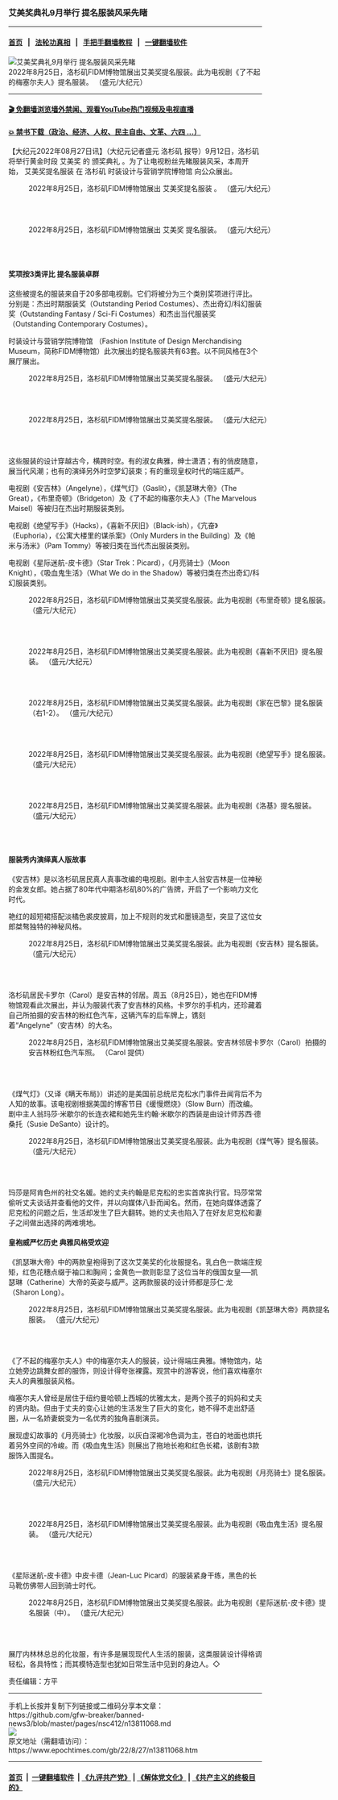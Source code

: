 ### 艾美奖典礼9月举行 提名服装风采先睹
------------------------

#### [首页](https://github.com/gfw-breaker/banned-news3/blob/master/README.md) &nbsp;&nbsp;|&nbsp;&nbsp; [法轮功真相](https://github.com/begood0513/basic/blob/master/README.md)  &nbsp;&nbsp;|&nbsp;&nbsp; [手把手翻墙教程](https://github.com/gfw-breaker/guides/wiki)  &nbsp;&nbsp;|&nbsp;&nbsp; [一键翻墙软件](https://github.com/gfw-breaker/nogfw/blob/master/README.md)  



<div><img alt="艾美奖典礼9月举行 提名服装风采先睹" class="attachment-djy_600_400 size-djy_600_400 wp-post-image" src="https://i.epochtimes.com/assets/uploads/2022/08/id13811070-IMG_6732-e1661566892752.jpg"/>
<div class="caption">
 2022年8月25日，洛杉矶FIDM博物馆展出艾美奖提名服装。此为电视剧《了不起的梅塞尔夫人》提名服装。 （盛元/大纪元）
</div></div><hr/>

#### [ 🎬  免翻墙浏览墙外禁闻、观看YouTube热门视频及电视直播](https://github.com/gfw-breaker/HelloWorld)

#### [ 💥  禁书下载（政治、经济、人权、民主自由、文革、六四 ...）](https://github.com/gfw-breaker/books/blob/master/README.md)

<div><p>
 【大纪元2022年08月27日讯】（大纪元记者盛元
 <ok href="https://www.epochtimes.com/gb/tag/%E6%B4%9B%E6%9D%89%E7%9F%B6.html">
  洛杉矶
 </ok>
 报导）9月12日，洛杉矶将举行黄金时段
 <ok href="https://www.epochtimes.com/gb/tag/%E8%89%BE%E7%BE%8E%E5%A5%96.html">
  艾美奖
 </ok>
 的
 <ok href="https://www.epochtimes.com/gb/tag/%E9%A2%81%E5%A5%96%E5%85%B8%E7%A4%BC.html">
  颁奖典礼
 </ok>
 。为了让电视粉丝先睹服装风采，本周开始，
 <ok href="https://www.epochtimes.com/gb/tag/%E8%89%BE%E7%BE%8E%E5%A5%96%E6%8F%90%E5%90%8D%E6%9C%8D%E8%A3%85.html">
  艾美奖提名服装
 </ok>
 在
 <ok href="https://www.epochtimes.com/gb/tag/%E6%B4%9B%E6%9D%89%E7%9F%B6.html">
  洛杉矶
 </ok>
 <ok href="https://www.epochtimes.com/gb/tag/%E6%97%B6%E8%A3%85%E8%AE%BE%E8%AE%A1%E4%B8%8E%E8%90%A5%E9%94%80%E5%AD%A6%E9%99%A2%E5%8D%9A%E7%89%A9%E9%A6%86.html">
  时装设计与营销学院博物馆
 </ok>
 向公众展出。
</p>
<figure aria-describedby="caption-attachment-13811072" class="wp-caption aligncenter" id="attachment_13811072" style="width: 600px">
 <ok href="https://i.epochtimes.com/assets/uploads/2022/08/id13811072-IMG_6744.jpg" target="_blank">
  <img alt="" class="size-large wp-image-13811072" src="https://i.epochtimes.com/assets/uploads/2022/08/id13811072-IMG_6744-600x450.jpg"/>
 </ok>
 <br/><figcaption class="wp-caption-text" id="caption-attachment-13811072">
  2022年8月25日，洛杉矶FIDM博物馆展出
  <ok href="https://www.epochtimes.com/gb/tag/%E8%89%BE%E7%BE%8E%E5%A5%96%E6%8F%90%E5%90%8D%E6%9C%8D%E8%A3%85.html">
   艾美奖提名服装
  </ok>
  。 （盛元/大纪元）
 </figcaption><br/>
</figure><br/>
<figure aria-describedby="caption-attachment-13811073" class="wp-caption aligncenter" id="attachment_13811073" style="width: 600px">
 <ok href="https://i.epochtimes.com/assets/uploads/2022/08/id13811073-IMG_6710.jpg" target="_blank">
  <img alt="" class="size-large wp-image-13811073" src="https://i.epochtimes.com/assets/uploads/2022/08/id13811073-IMG_6710-600x470.jpg"/>
 </ok>
 <br/><figcaption class="wp-caption-text" id="caption-attachment-13811073">
  2022年8月25日，洛杉矶FIDM博物馆展出
  <ok href="https://www.epochtimes.com/gb/tag/%E8%89%BE%E7%BE%8E%E5%A5%96.html">
   艾美奖
  </ok>
  提名服装。 （盛元/大纪元）
 </figcaption><br/>
</figure><br/>
<h4>
 奖项按3类评比 提名服装卓群
</h4>
<p>
 这些被提名的服装来自于20多部电视剧。它们将被分为三个类别奖项进行评比。分别是：杰出时期服装奖（Outstanding Period Costumes）、杰出奇幻/科幻服装奖（Outstanding Fantasy / Sci-Fi Costumes）和杰出当代服装奖（Outstanding Contemporary Costumes）。
</p>
<p>
 <ok href="https://www.epochtimes.com/gb/tag/%E6%97%B6%E8%A3%85%E8%AE%BE%E8%AE%A1%E4%B8%8E%E8%90%A5%E9%94%80%E5%AD%A6%E9%99%A2%E5%8D%9A%E7%89%A9%E9%A6%86.html">
  时装设计与营销学院博物馆
 </ok>
 （Fashion Institute of Design Merchandising Museum，简称FIDM博物馆）此次展出的提名服装共有63套。以不同风格在3个展厅展出。
</p>
<figure aria-describedby="caption-attachment-13811076" class="wp-caption aligncenter" id="attachment_13811076" style="width: 600px">
 <ok href="https://i.epochtimes.com/assets/uploads/2022/08/id13811076-IMG_6717.jpg" target="_blank">
  <img alt="" class="size-large wp-image-13811076" src="https://i.epochtimes.com/assets/uploads/2022/08/id13811076-IMG_6717-600x396.jpg"/>
 </ok>
 <br/><figcaption class="wp-caption-text" id="caption-attachment-13811076">
  2022年8月25日，洛杉矶FIDM博物馆展出艾美奖提名服装。 （盛元/大纪元）
 </figcaption><br/>
</figure><br/>
<figure aria-describedby="caption-attachment-13811074" class="wp-caption aligncenter" id="attachment_13811074" style="width: 600px">
 <ok href="https://i.epochtimes.com/assets/uploads/2022/08/id13811074-IMG_6751.jpg" target="_blank">
  <img alt="" class="size-large wp-image-13811074" src="https://i.epochtimes.com/assets/uploads/2022/08/id13811074-IMG_6751-600x465.jpg"/>
 </ok>
 <br/><figcaption class="wp-caption-text" id="caption-attachment-13811074">
  2022年8月25日，洛杉矶FIDM博物馆展出艾美奖提名服装。 （盛元/大纪元）
 </figcaption><br/>
</figure><br/>
<p>
 这些服装的设计穿越古今，横跨时空。有的淑女典雅，绅士潇洒；有的俏皮随意，展当代风潮；也有的演绎另外时空梦幻装束；有的重现皇权时代的端庄威严。
</p>
<p>
 电视剧《安吉林》（Angelyne），《煤气灯》（Gaslit），《凯瑟琳大帝》（The Great），《布里奇顿》（Bridgeton）及《了不起的梅塞尔夫人》（The Marvelous Maisel）等被归在杰出时期服装类别。
</p>
<p>
 电视剧《绝望写手》（Hacks），《喜新不厌旧》（Black-ish），《亢奋》（Euphoria），《公寓大楼里的谋杀案》（Only Murders in the Building）及《帕米与汤米》（Pam Tommy）等被归类在当代杰出服装类别。
</p>
<p>
 电视剧《星际迷航-皮卡德》（Star Trek：Picard），《月亮骑士》（Moon Knight），《吸血鬼生活》（What We do in the Shadow）等被归类在杰出奇幻/科幻服装类别。
</p>
<figure aria-describedby="caption-attachment-13811077" class="wp-caption aligncenter" id="attachment_13811077" style="width: 600px">
 <ok href="https://i.epochtimes.com/assets/uploads/2022/08/id13811077-IMG_6705.jpg" target="_blank">
  <img alt="" class="size-large wp-image-13811077" src="https://i.epochtimes.com/assets/uploads/2022/08/id13811077-IMG_6705-600x541.jpg"/>
 </ok>
 <br/><figcaption class="wp-caption-text" id="caption-attachment-13811077">
  2022年8月25日，洛杉矶FIDM博物馆展出艾美奖提名服装。此为电视剧《布里奇顿》提名服装。 （盛元/大纪元）
 </figcaption><br/>
</figure><br/>
<figure aria-describedby="caption-attachment-13811085" class="wp-caption aligncenter" id="attachment_13811085" style="width: 600px">
 <ok href="https://i.epochtimes.com/assets/uploads/2022/08/id13811085-IMG_6773.jpg" target="_blank">
  <img alt="" class="size-large wp-image-13811085" src="https://i.epochtimes.com/assets/uploads/2022/08/id13811085-IMG_6773-600x450.jpg"/>
 </ok>
 <br/><figcaption class="wp-caption-text" id="caption-attachment-13811085">
  2022年8月25日，洛杉矶FIDM博物馆展出艾美奖提名服装。此为电视剧《喜新不厌旧》提名服装。 （盛元/大纪元）
 </figcaption><br/>
</figure><br/>
<figure aria-describedby="caption-attachment-13811086" class="wp-caption aligncenter" id="attachment_13811086" style="width: 600px">
 <ok href="https://i.epochtimes.com/assets/uploads/2022/08/id13811086-IMG_6749.jpg" target="_blank">
  <img alt="" class="size-large wp-image-13811086" src="https://i.epochtimes.com/assets/uploads/2022/08/id13811086-IMG_6749-600x477.jpg"/>
 </ok>
 <br/><figcaption class="wp-caption-text" id="caption-attachment-13811086">
  2022年8月25日，洛杉矶FIDM博物馆展出艾美奖提名服装。此为电视剧《家在巴黎》提名服装（右1-2）。 （盛元/大纪元）
 </figcaption><br/>
</figure><br/>
<figure aria-describedby="caption-attachment-13811087" class="wp-caption aligncenter" id="attachment_13811087" style="width: 600px">
 <ok href="https://i.epochtimes.com/assets/uploads/2022/08/id13811087-IMG_6804.jpg" target="_blank">
  <img alt="" class="size-large wp-image-13811087" src="https://i.epochtimes.com/assets/uploads/2022/08/id13811087-IMG_6804-600x466.jpg"/>
 </ok>
 <br/><figcaption class="wp-caption-text" id="caption-attachment-13811087">
  2022年8月25日，洛杉矶FIDM博物馆展出艾美奖提名服装。此为电视剧《绝望写手》提名服装。 （盛元/大纪元）
 </figcaption><br/>
</figure><br/>
<figure aria-describedby="caption-attachment-13811091" class="wp-caption aligncenter" id="attachment_13811091" style="width: 600px">
 <ok href="https://i.epochtimes.com/assets/uploads/2022/08/id13811091-IMG_6724.jpg" target="_blank">
  <img alt="" class="size-large wp-image-13811091" src="https://i.epochtimes.com/assets/uploads/2022/08/id13811091-IMG_6724-600x433.jpg"/>
 </ok>
 <br/><figcaption class="wp-caption-text" id="caption-attachment-13811091">
  2022年8月25日，洛杉矶FIDM博物馆展出艾美奖提名服装。此为电视剧《洛基》提名服装。 （盛元/大纪元）
 </figcaption><br/>
</figure><br/>
<h4>
 服装秀内演绎真人版故事
</h4>
<p>
 《安吉林》是以洛杉矶居民真人真事改编的电视剧。剧中主人翁安吉林是一位神秘的金发女郎。她占据了80年代中期洛杉矶80%的广告牌，开启了一个影响力文化时代。
</p>
<p>
 艳红的超短裙搭配淡橘色裘皮披肩，加上不规则的发式和墨镜造型，突显了这位女郎桀骜独特的神秘风格。
</p>
<figure aria-describedby="caption-attachment-13811079" class="wp-caption aligncenter" id="attachment_13811079" style="width: 600px">
 <ok href="https://i.epochtimes.com/assets/uploads/2022/08/id13811079-IMG_6765.jpg" target="_blank">
  <img alt="" class="size-large wp-image-13811079" src="https://i.epochtimes.com/assets/uploads/2022/08/id13811079-IMG_6765-600x412.jpg"/>
 </ok>
 <br/><figcaption class="wp-caption-text" id="caption-attachment-13811079">
  2022年8月25日，洛杉矶FIDM博物馆展出艾美奖提名服装。此为电视剧《安吉林》提名服装。 （盛元/大纪元）
 </figcaption><br/>
</figure><br/>
<p>
 洛杉矶居民卡罗尔（Carol）是安吉林的邻居。周五（8月25日），她也在FIDM博物馆观看此次展出，并认为服装代表了安吉林的风格。卡罗尔的手机内，还珍藏着自己所拍摄的安吉林的粉红色汽车，这辆汽车的后车牌上，镌刻着“Angelyne”（安吉林）的大名。
</p>
<figure aria-describedby="caption-attachment-13811081" class="wp-caption aligncenter" id="attachment_13811081" style="width: 600px">
 <ok href="https://i.epochtimes.com/assets/uploads/2022/08/id13811081-IMG_3459.jpg" target="_blank">
  <img alt="" class="size-large wp-image-13811081" src="https://i.epochtimes.com/assets/uploads/2022/08/id13811081-IMG_3459-600x450.jpg"/>
 </ok>
 <br/><figcaption class="wp-caption-text" id="caption-attachment-13811081">
  2022年8月25日，洛杉矶FIDM博物馆展出艾美奖提名服装。安吉林邻居卡罗尔（Carol）拍摄的安吉林粉红色汽车照。 （Carol 提供）
 </figcaption><br/>
</figure><br/>
<p>
 《煤气灯》（又译《瞒天布局》）讲述的是美国前总统尼克松水门事件丑闻背后不为人知的故事。该电视剧根据美国的博客节目《缓慢燃烧》（Slow Burn）而改编。剧中主人翁玛莎·米歇尔的长连衣裙和她先生约翰·米歇尔的西装是由设计师苏西·德桑托（Susie DeSanto）设计的。
</p>
<figure aria-describedby="caption-attachment-13811084" class="wp-caption aligncenter" id="attachment_13811084" style="width: 600px">
 <ok href="https://i.epochtimes.com/assets/uploads/2022/08/id13811084-IMG_6704.jpg" target="_blank">
  <img alt="" class="size-large wp-image-13811084" src="https://i.epochtimes.com/assets/uploads/2022/08/id13811084-IMG_6704-600x487.jpg"/>
 </ok>
 <br/><figcaption class="wp-caption-text" id="caption-attachment-13811084">
  2022年8月25日，洛杉矶FIDM博物馆展出艾美奖提名服装。此为电视剧《煤气等》提名服装。 （盛元/大纪元）
 </figcaption><br/>
</figure><br/>
<p>
 玛莎是阿肯色州的社交名媛。她的丈夫约翰是尼克松的忠实首席执行官。玛莎常常偷听丈夫谈话并查看他的文件，并以向媒体八卦而闻名。然而，在她向媒体透露了尼克松的问题之后，生活却发生了巨大翻转。她的丈夫也陷入了在好友尼克松和妻子之间做出选择的两难境地。
</p>
<h4>
 皇袍威严忆历史 典雅风格受欢迎
</h4>
<p>
 《凯瑟琳大帝》中的两款皇袍得到了这次艾美奖的化妆服提名。乳白色一款端庄规矩，红色花穗点缀于袖口和胸间；金黄色一款则彰显了这位当年的俄国女皇──凯瑟琳（Catherine）大帝的英姿与威严。这两款服装的设计师都是莎仁·龙（Sharon Long）。
</p>
<figure aria-describedby="caption-attachment-13811078" class="wp-caption aligncenter" id="attachment_13811078" style="width: 600px">
 <ok href="https://i.epochtimes.com/assets/uploads/2022/08/id13811078-IMG_6731.jpg" target="_blank">
  <img alt="" class="size-large wp-image-13811078" src="https://i.epochtimes.com/assets/uploads/2022/08/id13811078-IMG_6731-600x450.jpg"/>
 </ok>
 <br/><figcaption class="wp-caption-text" id="caption-attachment-13811078">
  2022年8月25日，洛杉矶FIDM博物馆展出艾美奖提名服装。此为电视剧《凯瑟琳大帝》两款提名服装。 （盛元/大纪元）
 </figcaption><br/>
</figure><br/>
<p>
 《了不起的梅塞尔夫人》中的梅塞尔夫人的服装，设计得端庄典雅。博物馆内，站立她旁边跳舞女郎的服饰，则设计得夸张裸露。观赏中的游客说，他们喜欢梅塞尔夫人的典雅服装风格。
</p>
<p>
 梅塞尔夫人曾经是居住于纽约曼哈顿上西城的优雅太太，是两个孩子的妈妈和丈夫的贤内助。但由于丈夫的变心让她的生活发生了巨大的变化，她不得不走出舒适圈，从一名娇妻蜕变为一名优秀的独角喜剧演员。
</p>
<p>
 展现虚幻故事的《月亮骑士》化妆服，以灰白深褐冷色调为主，苍白的地面也烘托着另外空间的冷峻。而《吸血鬼生活》则展出了拖地长袍和红色长裙，该剧有3款服饰入围提名。
</p>
<figure aria-describedby="caption-attachment-13811088" class="wp-caption aligncenter" id="attachment_13811088" style="width: 600px">
 <ok href="https://i.epochtimes.com/assets/uploads/2022/08/id13811088-IMG_6767.jpg" target="_blank">
  <img alt="" class="size-large wp-image-13811088" src="https://i.epochtimes.com/assets/uploads/2022/08/id13811088-IMG_6767-600x416.jpg"/>
 </ok>
 <br/><figcaption class="wp-caption-text" id="caption-attachment-13811088">
  2022年8月25日，洛杉矶FIDM博物馆展出艾美奖提名服装。此为电视剧《月亮骑士》提名服装。 （盛元/大纪元）
 </figcaption><br/>
</figure><br/>
<figure aria-describedby="caption-attachment-13811089" class="wp-caption aligncenter" id="attachment_13811089" style="width: 600px">
 <ok href="https://i.epochtimes.com/assets/uploads/2022/08/id13811089-IMG_6703.jpg" target="_blank">
  <img alt="" class="size-large wp-image-13811089" src="https://i.epochtimes.com/assets/uploads/2022/08/id13811089-IMG_6703-600x470.jpg"/>
 </ok>
 <br/><figcaption class="wp-caption-text" id="caption-attachment-13811089">
  2022年8月25日，洛杉矶FIDM博物馆展出艾美奖提名服装。此为电视剧《吸血鬼生活》提名服装。 （盛元/大纪元）
 </figcaption><br/>
</figure><br/>
<p>
 《星际迷航-皮卡德》中皮卡德（Jean-Luc Picard）的服装紧身干练，黑色的长马靴仿佛带人回到骑士时代。
</p>
<figure aria-describedby="caption-attachment-13811090" class="wp-caption aligncenter" id="attachment_13811090" style="width: 600px">
 <ok href="https://i.epochtimes.com/assets/uploads/2022/08/id13811090-IMG_6794.jpg" target="_blank">
  <img alt="" class="size-large wp-image-13811090" src="https://i.epochtimes.com/assets/uploads/2022/08/id13811090-IMG_6794-600x535.jpg"/>
 </ok>
 <br/><figcaption class="wp-caption-text" id="caption-attachment-13811090">
  2022年8月25日，洛杉矶FIDM博物馆展出艾美奖提名服装。此为电视剧《星际迷航-皮卡德》提名服装（中）。 （盛元/大纪元）
 </figcaption><br/>
</figure><br/>
<p>
 展厅内林林总总的化妆服，有许多是展现现代人生活的服装，这类服装设计得格调轻松，各具特性；而其模特造型也犹如日常生活中见到的身边人。◇
</p>
<p>
 责任编辑：方平
</p>
</div>
<hr/>
手机上长按并复制下列链接或二维码分享本文章：<br/>
https://github.com/gfw-breaker/banned-news3/blob/master/pages/nsc412/n13811068.md <br/>
<a href='https://github.com/gfw-breaker/banned-news3/blob/master/pages/nsc412/n13811068.md'><img src='https://github.com/gfw-breaker/banned-news3/blob/master/pages/nsc412/n13811068.md.png'/></a> <br/>
原文地址（需翻墙访问）：https://www.epochtimes.com/gb/22/8/27/n13811068.htm


------------------------
#### [首页](https://github.com/gfw-breaker/banned-news3/blob/master/README.md) &nbsp;|&nbsp; [一键翻墙软件](https://github.com/gfw-breaker/nogfw/blob/master/README.md) &nbsp;| [《九评共产党》](https://github.com/gfw-breaker/9ping.md/blob/master/README.md#九评之一评共产党是什么) | [《解体党文化》](https://github.com/gfw-breaker/jtdwh.md/blob/master/README.md) | [《共产主义的终极目的》](https://github.com/gfw-breaker/gczydzjmd.md/blob/master/README.md)


<img src='http://gfw-breaker.win/banned-news3/pages/nsc412/n13811068.md' width='0px' height='0px'/>